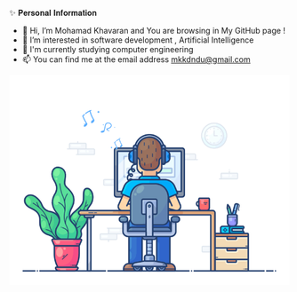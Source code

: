 ✨ 𝐏𝐞𝐫𝐬𝐨𝐧𝐚𝐥 𝐈𝐧𝐟𝐨𝐫𝐦𝐚𝐭𝐢𝐨𝐧


- 👋 Hi, I’m Mohamad Khavaran and You are browsing in  My GitHub page !
- 👀 I’m interested in software development ,  Artificial Intelligence 
- 🌱 I'm currently studying computer engineering
- 📫 You can find me at the email address mkkdndu@gmail.com


![2023-WWW-gif](https://github.com/MohamadKhavaran/MohamadKhavaran/blob/main/2023-WWW-gif.gif)
